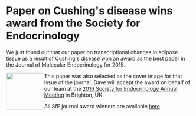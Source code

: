 Paper on Cushing's disease wins award from the Society for Endocrinology
========================================================================

We just found out that our paper on transcriptional changes in adipose tissue as a result of Cushing's disease won an award as the best paper in the Journal of Molecular Endocrinology for 2015.

<img align="left" width="100px" src="http://jme.endocrinology-journals.org/content/56/1.cover.gif"/>

This paper was also selected as the cover image for that issue of the journal.  Dave will accept the award on behalf of our team at the [2016 Society for Endocrinology Annual Meeting](http://www.endocrinology.org/meetings/2016/sfebes2016/) in Brighton, UK

All SfE journal award winners are available [here](http://www.endocrinology.org/grants/award_journal.aspx)